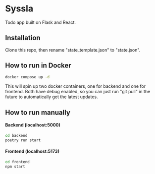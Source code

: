 # Syssla

Todo app built on Flask and React.

## Installation
Clone this repo, then rename "state_template.json" to "state.json".

## How to run in Docker
```bash
docker compose up -d
```
This will spin up two docker containers, one for backend and one for frontend. Both have debug enabled, so you can just run "git pull" in the future to automatically get the latest updates.

## How to run manually

#### Backend (localhost:5000)
```bash
cd backend
poetry run start
```

#### Frontend (localhost:5173)
```bash
cd frontend
npm start
```
